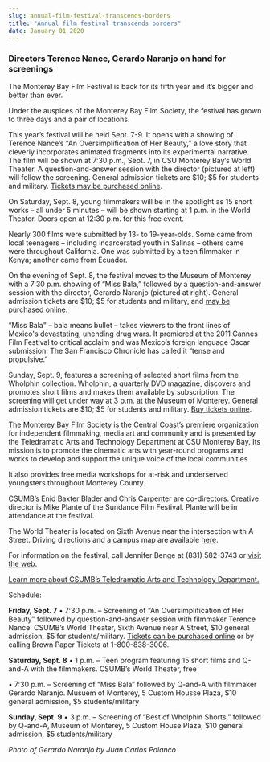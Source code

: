 ```yaml
---
slug: annual-film-festival-transcends-borders
title: "Annual film festival transcends borders"
date: January 01 2020
---
```


<h3>Directors Terence Nance, Gerardo Naranjo on hand for screenings</h3><p>The Monterey Bay Film Festival is back for its fifth year and it’s bigger and better than ever.
</p><p>Under the auspices of the Monterey Bay Film Society, the festival has grown to three days and a pair of locations.
</p><p>This year’s festival will be held Sept. 7-9. It opens with a showing of Terence Nance’s “An Oversimplification of Her Beauty,” a love story that cleverly incorporates animated fragments into its experimental narrative. The film will be shown at 7:30 p.m., Sept. 7, in CSU Monterey Bay’s World Theater. A question-and-answer session with the director (pictured at left) will follow the screening. General admission tickets are $10; $5 for students and military. <a href="http://montereybayfilmfestival.com">Tickets may be purchased online</a>.
</p><p>On Saturday, Sept. 8, young filmmakers will be in the spotlight as 15 short works – all under 5 minutes – will be shown starting at 1 p.m. in the World Theater. Doors open at 12:30 p.m. for this free event.
</p><p>Nearly 300 films were submitted by 13- to 19-year-olds. Some came from local teenagers – including incarcerated youth in Salinas – others came were throughout California. One was submitted by a teen filmmaker in Kenya; another came from Ecuador.
</p><p>On the evening of Sept. 8, the festival moves to the Museum of Monterey with a 7:30 p.m. showing of “Miss Bala,” followed by a question-and-answer session with the director, Gerardo Naranjo (pictured at right). General admission tickets are $10; $5 for students and military, and <a href="http://montereybayfilmfestival.com">may be purchased online</a>.
</p><p>“Miss Bala" – bala means bullet – takes viewers to the front lines of Mexico's devastating, unending drug wars. It premiered at the 2011 Cannes Film Festival to critical acclaim and was Mexico’s foreign language Oscar submission. The San Francisco Chronicle has called it “tense and propulsive.”
</p><p>Sunday, Sept. 9, features a screening of selected short films from the Wholphin collection. Wholphin, a quarterly DVD magazine, discovers and promotes short films and makes them available by subscription. The screening will get under way at 3 p.m. at the Museum of Monterey. General admission tickets are $10; $5 for students and military. <a href="http://montereybayfilmfestival.com">Buy tickets online</a>.
</p><p>The Monterey Bay Film Society is the Central Coast’s premiere organization for independent filmmaking, media art and community and is presented by the Teledramatic Arts and Technology Department at CSU Monterey Bay. Its mission is to promote the cinematic arts with year-round programs and works to develop and support the unique voice of the local communities.
</p><p>It also provides free media workshops for at-risk and underserved youngsters throughout Monterey County.
</p><p>CSUMB’s Enid Baxter Blader and Chris Carpenter are co-directors. Creative director is Mike Plante of the Sundance Film Festival. Plante will be in attendance at the festival.
</p><p>The World Theater is located on Sixth Avenue near the intersection with A Street. Driving directions and a campus map are available <a href="http://csumb.edu/map">here</a>.
</p><p>For information on the festival, call Jennifer Benge at (831) 582-3743 or <a href="http://www.montereybayfilmsociety.org/events.html">visit the web</a>.
</p><p><a href="http://csumb.edu/tat">Learn more about CSUMB’s Teledramatic Arts and Technology Department.</a>
</p><p>Schedule:
</p><p><strong>Friday, Sept. 7</strong> • 7:30 p.m. – Screening of “An Oversimplification of Her Beauty” followed by question-and-answer session with filmmaker Terence Nance. CSUMB’s World Theater, Sixth Avenue near A Street, $10 general admission, $5 for students/military. <a href="http://www.brownpapertickets.com/event/269684">Tickets can be purchased online</a> or by calling Brown Paper Tickets at 1-800-838-3006.
</p><p><strong>Saturday, Sept. 8</strong> • 1 p.m. – Teen program featuring 15 short films and Q-and-A with the filmmakers. CSUMB’s World Theater, free
</p><p>• 7:30 p.m. – Screening of “Miss Bala” followed by Q-and-A with filmmaker Gerardo Naranjo. Musuem of Monterey, 5 Custom Housse Plaza, $10 general admission, $5 students/military
</p><p><strong>Sunday, Sept. 9</strong> • 3 p.m. – Screening of “Best of Wholphin Shorts,” followed by Q-and-A, Museum of Monterey, 5 Custom House Plaza, $10 general admission, $5 students/military
</p><p><em>Photo of Gerardo Naranjo by Juan Carlos Polanco</em>
</p>
